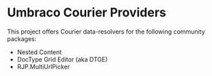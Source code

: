 # Umbraco Courier Providers

This project offers Courier data-resolvers for the following community packages:

- Nested Content
- DocType Grid Editor (aka DTGE)
- RJP.MultiUrlPicker
